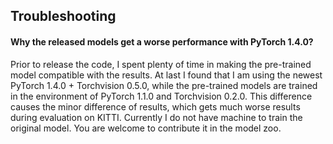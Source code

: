 ## Troubleshooting

#### Why the released models get a worse performance with PyTorch 1.4.0?

Prior to release the code, I spent plenty of time in making the pre-trained model compatible with the results. At last I found that I am using the newest PyTorch 1.4.0 + Torchvision 0.5.0, while the pre-trained models are trained in the environment of PyTorch 1.1.0 and Torchvision 0.2.0. This difference causes the minor difference of results, which gets much worse results during evaluation on KITTI. Currently I do not have machine to train the original model. You are welcome to contribute it in the model zoo. 
